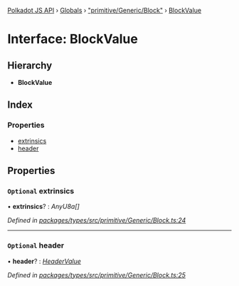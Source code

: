 [Polkadot JS API](../README.md) › [Globals](../globals.md) › ["primitive/Generic/Block"](../modules/_primitive_generic_block_.md) › [BlockValue](_primitive_generic_block_.blockvalue.md)

# Interface: BlockValue

## Hierarchy

* **BlockValue**

## Index

### Properties

* [extrinsics](_primitive_generic_block_.blockvalue.md#optional-extrinsics)
* [header](_primitive_generic_block_.blockvalue.md#optional-header)

## Properties

### `Optional` extrinsics

• **extrinsics**? : *AnyU8a[]*

*Defined in [packages/types/src/primitive/Generic/Block.ts:24](https://github.com/polkadot-js/api/blob/c465252e69/packages/types/src/primitive/Generic/Block.ts#L24)*

___

### `Optional` header

• **header**? : *[HeaderValue](_primitive_generic_block_.headervalue.md)*

*Defined in [packages/types/src/primitive/Generic/Block.ts:25](https://github.com/polkadot-js/api/blob/c465252e69/packages/types/src/primitive/Generic/Block.ts#L25)*
